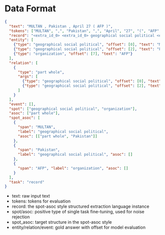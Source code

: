 # Data Format

``` json
{
  "text": "MULTAN , Pakistan , April 27 ( AFP )",
  "tokens": ["MULTAN", ",", "Pakistan", ",", "April", "27", "(", "AFP", ")"],
  "record": "<extra_id_0> <extra_id_0> geographical social political <extra_id_5> MULTAN <extra_id_0> part whole <extra_id_5> Pakistan <extra_id_1> <extra_id_1> <extra_id_0> geographical social political <extra_id_5> Pakistan <extra_id_1> <extra_id_0> organization <extra_id_5> AFP <extra_id_1> <extra_id_1>",
  "entity": [
    {"type": "geographical social political", "offset": [0], "text": "MULTAN"},
    {"type": "geographical social political", "offset": [2], "text": "Pakistan"},
    {"type": "organization", "offset": [7], "text": "AFP"}
  ],
  "relation": [
    {
      "type": "part whole",
      "args": [
        {"type": "geographical social political", "offset": [0], "text": "MULTAN"},
        {"type": "geographical social political", "offset": [2], "text": "Pakistan"}
      ]
    }
  ],
  "event": [],
  "spot": ["geographical social political", "organization"],
  "asoc": ["part whole"],
  "spot_asoc": [
    {
      "span": "MULTAN",
      "label": "geographical social political",
      "asoc": [["part whole", "Pakistan"]]
    },
    {
      "span": "Pakistan",
      "label": "geographical social political", "asoc": []
    },
    {
      "span": "AFP", "label": "organization", "asoc": []
    }
  ],
  "task": "record"
}
```


- text: raw input text
- tokens: tokens for evaluation
- record: the spot-asoc style structured extraction language instance
- spot/asoc: positive type of single task fine-tuning, used for noise rejection
- spot_asoc: target structure in the spot-asoc style
- entity/relation/event: gold answer with offset for model evaluation

